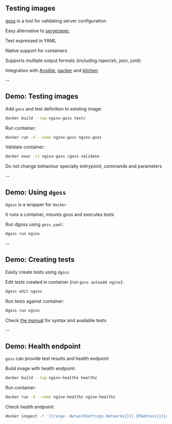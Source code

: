 ## Testing images

[goss](https://github.com/aelsabbahy/goss) is a tool for validating server configuration

Easy alternative to [serverspec](http://serverspec.org/)

Test expressed in YAML

Native support for containers

Supports multiple output formats (including rspecish, json, junit)

Integration with [Ansible](https://github.com/indusbox/goss-ansible), [packer](https://github.com/YaleUniversity/packer-provisioner-goss) and [kitchen](https://github.com/ahelal/kitchen-goss)

--

## Demo: Testing images

Add `goss` and test definition to existing image:

```bash
docker build --tag nginx-goss test/
```

Run container:

```bash
docker run -d --name nginx-goss nginx-goss
```

Validate container:

```bash
docker exec -it nginx-goss /goss validate
```

Do not change behaviour specially entrypoint, commands and parameters

--

## Demo: Using `dgoss`

`dgoss` is a wrapper for `docker`

It runs a container, mounts goss and executes tests

Run dgoss using `goss.yaml`:

```bash
dgoss run nginx
```

--

## Demo: Creating tests

Easily create tests using `dgoss`

Edit tests created in container (run `goss autoadd nginx`):

```bash
dgoss edit nginx
```

Run tests against container:

```bash
dgoss run nginx
```

Check [the manual](https://github.com/aelsabbahy/goss/blob/master/docs/manual.md#dns) for syntax and available tests

--

## Demo: Health endpoint

`goss` can provide test results and health endpoint

Build image with health endpoint:

```bash
docker build --tag nginx-healthz healthz
```

Run container:

```bash
docker run -d --name nginx-healthz nginx-healthz
```

Check health endpoint:

```bash
docker inspect -f '{{range .NetworkSettings.Networks}}{{.IPAddress}}{{end}}' nginx-healthz | xargs -I '{}' curl http://{}:8080/healthz
```
